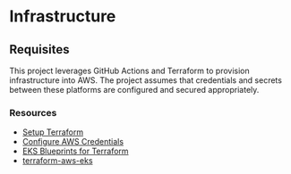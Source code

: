# Infrastructure

## Requisites

This project leverages GitHub Actions and Terraform to provision infrastructure into AWS. The project assumes that credentials and secrets between these platforms are configured and secured appropriately.

### Resources

* [Setup Terraform](https://github.com/hashicorp/setup-terraform)
* [Configure AWS Credentials](https://github.com/aws-actions/configure-aws-credentials)
* [EKS Blueprints for Terraform](https://aws-ia.github.io/terraform-aws-eks-blueprints/v4.24.0/getting-started/)
* [terraform-aws-eks](https://github.com/terraform-aws-modules/terraform-aws-eks/tree/master/examples/eks_managed_node_group)
